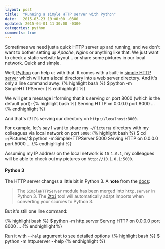 ```yaml
---
layout: post
title:  "Running a simple HTTP server with Python"
date:   2015-03-23 19:00:00 -0300
updated: 2015-04-01 11:30:00 -0300
categories: python
comments: true
---
```


Sometimes we need just a quick HTTP server up and running, and we don't want to bother setting up *Apache*, *Nginx* or anything like that. We just want to check a static website layout... or share some pictures in our local network. Quick and simple.

Well, [Python][python_download] can help us with that. It comes with a built-in [simple HTTP server][py27simpleserver] which will turn a local directory into a web server directory. And it's only a line command away:
{% highlight bash %}
$ python -m SimpleHTTPServer
{% endhighlight %}

We will get a message informing that it's serving on port 8000 (which is the default port):
{% highlight bash %}
Serving HTTP on 0.0.0.0 port 8000 ...
{% endhighlight %}

And that's it! It's serving our directory on `http://localhost:8000`.

For example, let's say I want to share my `~/Pictures` directory with my colleagues via local network on port `5000`:
{% highlight bash %}
$ cd ~/Pictures/
$ python -m SimpleHTTPServer 5000
Serving HTTP on 0.0.0.0 port 5000 ...
{% endhighlight %}

Assuming my IP address on the local network is `10.1.0.1`, my colleagues will be able to check out my pictures on `http://10.1.0.1:5000`.

#### Python 3

The HTTP server changes a little bit in Python 3. A **note** from the [docs][py27simpleserver]:

> The `SimpleHTTPServer` module has been merged into `http.server` in Python 3.
> The [2to3][2to3] tool will automatically adapt imports when converting your
> sources to Python 3.

But it's still one line command:

{% highlight bash %}
$ python -m http.server
Serving HTTP on 0.0.0.0 port 8000 ...
{% endhighlight %}

Run it with `--help` argument to see detailed options:
{% highlight bash %}
$ python -m http.server --help
{% endhighlight %}


[python_download]: https://www.python.org/downloads/
[py27simpleserver]: https://docs.python.org/2/library/simplehttpserver.html
[py34simpleserver]: https://docs.python.org/3.4/library/http.server.html
[2to3]: https://docs.python.org/2/glossary.html#term-to3
